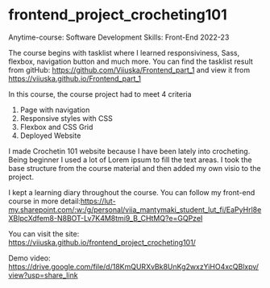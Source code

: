# frontend_project_crocheting101

Anytime-course: Software Development Skills: Front-End 2022-23  

The course begins with tasklist where I learned responsiviness, Sass, flexbox, navigation button and much more. You can find the tasklist result from gitHub: https://github.com/Viiuska/Frontend_part_1 and view it from https://viiuska.github.io/Frontend_part_1


In this course, the course project had to meet 4 criteria  
1. Page with navigation  
2. Responsive styles with CSS  
3. Flexbox and CSS Grid  
4. Deployed Website

I made Crochetin 101 website because I have been lately into crocheting. Being beginner I used a lot of Lorem ipsum to fill the text areas. I took the base structure from the course material and then added my own visio to the project.

I kept a learning diary throughout the course. You can follow my front-end course in more detail:https://lut-my.sharepoint.com/:w:/g/personal/viia_mantymaki_student_lut_fi/EaPyHrl8eXBIpcXdfem8-N8BOT-Lv7K4M8tmi9_B_CHtMQ?e=GQPzeI

You can visit the site: https://viiuska.github.io/frontend_project_crocheting101/

Demo video: https://drive.google.com/file/d/18KmQURXvBk8UnKg2wxzYiHO4xcQBlxpv/view?usp=share_link
